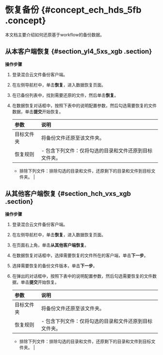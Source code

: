 # 恢复备份 {#concept_ech_hds_5fb .concept}

本文档主要介绍如何还原基于workflow的备份数据。

## 从本客户端恢复 {#section_yl4_5xs_xgb .section}

**操作步骤**

1.  登录混合云文件备份客户端。
2.  在左侧导航栏中，单击**恢复**，进入数据恢复页面。
3.  在已备份列表中，找到需要还原的文件，然后单击**恢复**。
4.  在数据恢复对话框中，按照下表中的说明配置参数，然后勾选需要恢复的文件数据，单击**提交**开始恢复。

    |参数|说明|
    |:-|:-|
    |目标文件夹|将备份文件还原至该文件夹。|
    |恢复规则|     -   包含下列文件：仅将勾选的目录和文件还原到目标文件夹。
    -   排除下列文件：排除勾选的目录和文件，还原剩下的目录和文件到目标文件夹。
 |


## 从其他客户端恢复 {#section_hch_vxs_xgb .section}

**操作步骤**

1.  登录混合云文件备份客户端。
2.  在左侧导航栏中，单击**恢复**，进入数据恢复页面。
3.  在页面右上角，单击**从其他客户端恢复**。
4.  在数据恢复对话框中，选择需要恢复的文件所在的客户端，单击**下一步**。
5.  选择需要恢复的备份文件版本，单击**下一步**。
6.  在弹出的对话框中，按照下表中的说明配置参数，然后勾选需要恢复的文件数据，单击**提交**开始恢复。

    |参数|说明|
    |:-|:-|
    |目标文件夹|将备份文件还原至该文件夹。|
    |恢复规则|     -   包含下列文件：仅将勾选的目录和文件还原到目标文件夹。
    -   排除下列文件：排除勾选的目录和文件，还原剩下的目录和文件到目标文件夹。
 |


